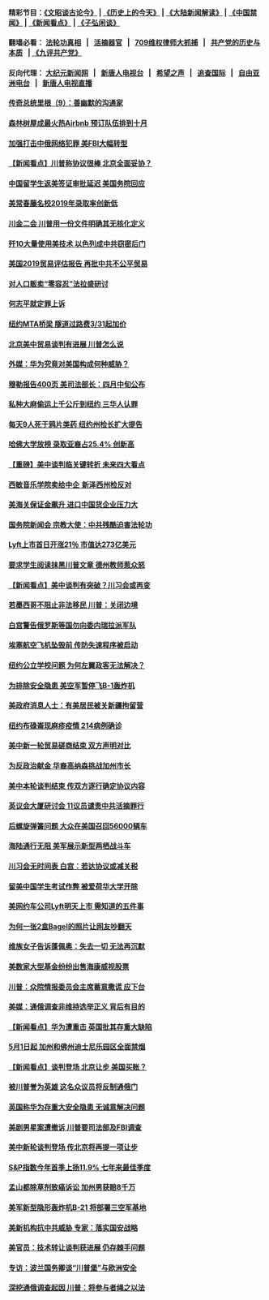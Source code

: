 #### 精彩节目：[《文昭谈古论今》](http://134.209.198.168/wenzhao) | [《历史上的今天》](http://134.209.198.168/today-in-history) | [《大陆新闻解读》](http://134.209.198.168/ntdtv-comedy) | [《中国禁闻》](http://134.209.198.168/ntdtv-news) | [《新闻看点》](http://134.209.198.168/news-insight) | [《子弘闲谈》](http://134.209.198.168/zihongxiantan/) 

  #### 翻墙必看： [法轮功真相](http://134.209.198.168:10000/videos/truth.html) &nbsp;&nbsp;|&nbsp;&nbsp; [活摘器官](http://134.209.198.168:10000/videos/res/Organs/) &nbsp;&nbsp;|&nbsp;&nbsp; [709维权律师大抓捕](http://134.209.198.168:10000/videos/709/) &nbsp;&nbsp;|&nbsp;&nbsp; [共产党的历史与本质](http://134.209.198.168:10000/videos/ccp.html) &nbsp;&nbsp;| [《九评共产党》](http://134.209.198.168:10000/videos/jiuping/) 

#### 反向代理： [大纪元新闻网](http://134.209.198.168:10080/) &nbsp;&nbsp;|&nbsp;&nbsp; [新唐人电视台](http://134.209.198.168:8000/) &nbsp;&nbsp;|&nbsp;&nbsp; [希望之声](http://134.209.198.168:8200/) &nbsp;&nbsp;|&nbsp;&nbsp; [追查国际](http://134.209.198.168:10010/) &nbsp;&nbsp;|&nbsp;&nbsp; [自由亚洲电台](http://134.209.198.168:9800/) &nbsp;&nbsp;|&nbsp;&nbsp; [新唐人电视直播](http://134.209.198.168/) 

#### [传奇总统里根（9）：善幽默的沟通家](../pages/nsc412/n11151700.md?t=03310637) 

#### [森林树屋成最火热Airbnb 预订队伍排到十月](../pages/nsc412/n11151820.md?t=03310637) 

#### [加强打击中俄网络犯罪 美FBI大幅转型](../pages/nsc412/n11151611.md?t=03310637) 

#### [【新闻看点】川普称协议很棒 北京全面妥协？](../pages/nsc412/n11151468.md?t=03310637) 

#### [中国留学生返美签证审批延迟 美国务院回应](../pages/nsc412/n11151314.md?t=03310637) 

#### [美常春藤名校2019年录取率创新低](../pages/nsc412/n11151277.md?t=03310637) 

#### [川金二会 川普用一份文件明确其无核化定义](../pages/nsc412/n11151140.md?t=03310637) 

#### [歼10大量使用美技术 以色列成中共窃密后门](../pages/nsc412/n11143429.md?t=03310637) 

#### [美国2019贸易评估报告 再批中共不公平贸易](../pages/nsc412/n11150818.md?t=03310637) 

#### [对人口贩卖“零容忍”法拉盛研讨](../pages/nsc412/n11150877.md?t=03310637) 

#### [何志平就定罪上诉](../pages/nsc412/n11150869.md?t=03310637) 

#### [纽约MTA桥梁 隧道过路费3/31起加价](../pages/nsc412/n11150854.md?t=03310637) 

#### [北京美中贸易谈判有进展 川普怎么说](../pages/nsc412/n11150224.md?t=03310637) 

#### [外媒：华为究竟对美国构成何种威胁？](../pages/nsc412/n11149562.md?t=03310637) 

#### [穆勒报告400页 美司法部长：四月中旬公布](../pages/nsc412/n11150091.md?t=03310637) 

#### [私种大麻偷运上千公斤到纽约 三华人认罪](../pages/nsc412/n11148686.md?t=03310637) 

#### [每天9人死于鸦片类药 纽约州检长扩大提告](../pages/nsc412/n11148700.md?t=03310637) 

#### [哈佛大学放榜 录取亚裔占25.4% 创新高](../pages/nsc412/n11149841.md?t=03310637) 

#### [【重磅】美中谈判临关键转折 未来四大看点](../pages/nsc412/n11149718.md?t=03310637) 

#### [西敏音乐学院卖给中企 新泽西州检反对](../pages/nsc412/n11149680.md?t=03310637) 

#### [美海关保证金飙升 进口中国货企业压力大](../pages/nsc412/n11149090.md?t=03310637) 

#### [国务院新闻会 宗教大使：中共残酷迫害法轮功](../pages/nsc412/n11149870.md?t=03310637) 

#### [Lyft上市首日开涨21％ 市值达273亿美元](../pages/nsc412/n11149695.md?t=03310637) 

#### [要求学生阅读抹黑川普文章 德州教师惹众怒](../pages/nsc412/n11149736.md?t=03310637) 

#### [【新闻看点】美中谈判有突破？川习会或再变](../pages/nsc412/n11149469.md?t=03310637) 

#### [若墨西哥不阻止非法移民 川普：关闭边境](../pages/nsc412/n11149488.md?t=03310637) 

#### [白宫警告俄罗斯等国勿向委内瑞拉派军队](../pages/nsc412/n11149658.md?t=03310637) 

#### [埃塞航空飞机坠毁前 传防失速程序被启动](../pages/nsc412/n11149281.md?t=03310637) 

#### [纽约公立学校问题 为何左翼政客无法解决？](../pages/nsc412/n11148665.md?t=03310637) 

#### [为排除安全隐患 美空军暂停飞B-1轰炸机](../pages/nsc412/n11149312.md?t=03310637) 

#### [美政府消息人士：有美居民被关新疆拘留营](../pages/nsc412/n11149339.md?t=03310637) 

#### [纽约布碌崙现麻疹疫情 214病例确诊](../pages/nsc412/n11148696.md?t=03310637) 

#### [美中新一轮贸易磋商结束 双方声明对比](../pages/nsc412/n11149183.md?t=03310637) 

#### [为反政治献金 华裔高纳森挑战加州市长](../pages/nsc412/n11147254.md?t=03310637) 

#### [美中本轮谈判结束 传双方逐行确定协议内容](../pages/nsc412/n11148669.md?t=03310637) 

#### [英议会大厦研讨会 11议员谴责中共活摘罪行](../pages/nsc412/n11147307.md?t=03310637) 

#### [后螺旋弹簧问题 大众在美国召回56000辆车](../pages/nsc412/n11148541.md?t=03310637) 

#### [海陆通行无阻 美军展示新型两栖战斗车](../pages/nsc412/n11148536.md?t=03310637) 

#### [川习会无时间表 白宫：若达协议或减关税](../pages/nsc412/n11147333.md?t=03310637) 

#### [留美中国学生考试作弊 被爱荷华大学开除](../pages/nsc412/n11147726.md?t=03310637) 

#### [美网约车公司Lyft明天上市 需知道的五件事](../pages/nsc412/n11147465.md?t=03310637) 

#### [为何一张2盒Bagel的照片让网友吵翻天](../pages/nsc412/n11147104.md?t=03310637) 

#### [维族女子告诉蓬佩奥：失去一切 无法再沉默](../pages/nsc412/n11135743.md?t=03310637) 

#### [美数家大型基金纷纷出售海康威视股票](../pages/nsc412/n11147111.md?t=03310637) 

#### [川普：众院情报委员会主席蓄意撒谎 应下台](../pages/nsc412/n11146907.md?t=03310637) 

#### [美媒：通俄调查非维持选举正义 背后有目的](../pages/nsc412/n11147110.md?t=03310637) 

#### [【新闻看点】华为遭重击 英国批其存重大缺陷](../pages/nsc412/n11146848.md?t=03310637) 

#### [5月1日起 加州和佛州迪士尼乐园区全面禁烟](../pages/nsc412/n11147050.md?t=03310637) 

#### [【新闻看点】谈判登场 北京让步 美国买账？](../pages/nsc412/n11146749.md?t=03310637) 

#### [被川普誉为英雄 这名众议员将反制通俄门](../pages/nsc412/n11146995.md?t=03310637) 

#### [英国称华为存重大安全隐患 无诚意解决问题](../pages/nsc412/n11146736.md?t=03310637) 

#### [美剧男星案遭撤诉 川普要司法部及FBI调查](../pages/nsc412/n11146727.md?t=03310637) 

#### [美中新轮谈判登场 传北京将再提一项让步](../pages/nsc412/n11146711.md?t=03310637) 

#### [S&P指数今年首季上扬11.9% 七年来最佳季度](../pages/nsc412/n11146536.md?t=03310637) 

#### [孟山都除草剂致癌诉讼 加州男获赔8千万](../pages/nsc412/n11146396.md?t=03310637) 

#### [美军新型隐形轰炸机B-21 将部署三空军基地](../pages/nsc412/n11146075.md?t=03310637) 

#### [美新机构抗中共威胁 专家：落实国安战略](../pages/nsc412/n11145499.md?t=03310637) 

#### [美官员：技术转让谈判获进展 仍存棘手问题](../pages/nsc412/n11145018.md?t=03310637) 

#### [专访：波兰国务卿谈“川普堡”与欧洲安全](../pages/nsc412/n11144470.md?t=03310637) 

#### [深挖通俄调查起因 川普：将参与者绳之以法](../pages/nsc412/n11145123.md?t=03310637) 

